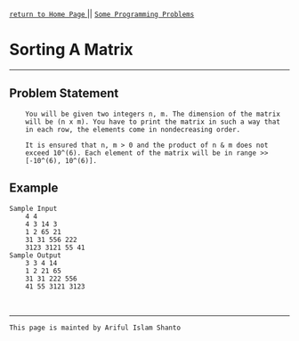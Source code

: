 [ `return to Home Page` ](https://shanto-swe029.github.io) ||
[`Some Programming Problems`](https://shanto-swe029.github.io/programmingproblems)

# Sorting A Matrix

***

## Problem Statement

```
    You will be given two integers n, m. The dimension of the matrix
    will be (n x m). You have to print the matrix in such a way that
    in each row, the elements come in nondecreasing order.

    It is ensured that n, m > 0 and the product of n & m does not
    exceed 10^(6). Each element of the matrix will be in range >>
    [-10^(6), 10^(6)].
```

## Example

    Sample Input
        4 4
        4 3 14 3
        1 2 65 21
        31 31 556 222
        3123 3121 55 41
    Sample Output
        3 3 4 14
        1 2 21 65
        31 31 222 556
        41 55 3121 3123

<br>

***

`This page is mainted by Ariful Islam Shanto`

